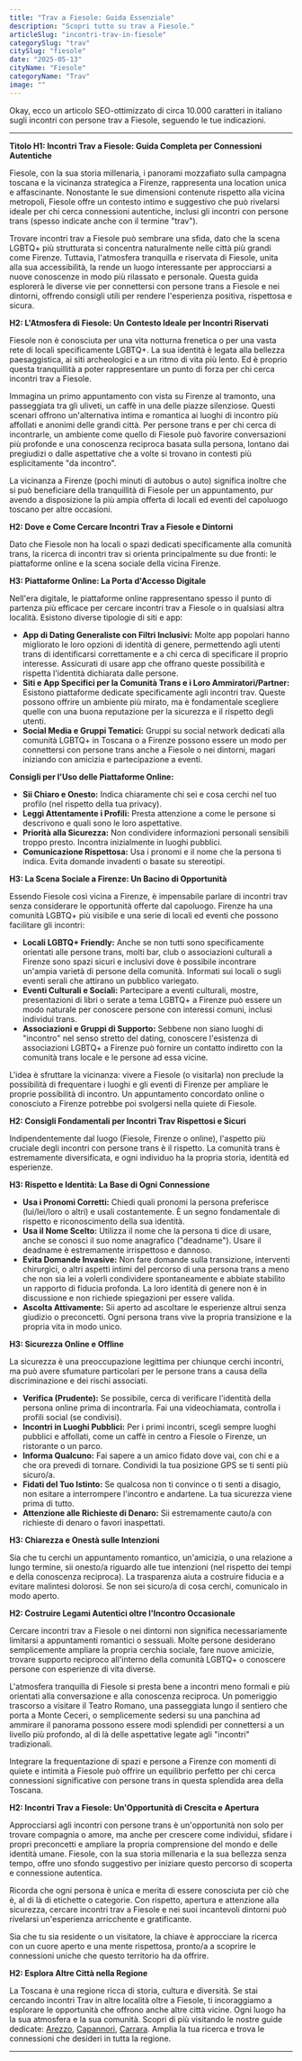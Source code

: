 ```yaml
---
title: "Trav a Fiesole: Guida Essenziale"
description: "Scopri tutto su trav a Fiesole."
articleSlug: "incontri-trav-in-fiesole" 
categorySlug: "trav"
citySlug: "fiesole"
date: "2025-05-13"
cityName: "Fiesole"
categoryName: "Trav"
image: ""
---
```


Okay, ecco un articolo SEO-ottimizzato di circa 10.000 caratteri in italiano sugli incontri con persone trav a Fiesole, seguendo le tue indicazioni.

---

**Titolo H1: Incontri Trav a Fiesole: Guida Completa per Connessioni Autentiche**

Fiesole, con la sua storia millenaria, i panorami mozzafiato sulla campagna toscana e la vicinanza strategica a Firenze, rappresenta una location unica e affascinante. Nonostante le sue dimensioni contenute rispetto alla vicina metropoli, Fiesole offre un contesto intimo e suggestivo che può rivelarsi ideale per chi cerca connessioni autentiche, inclusi gli incontri con persone trans (spesso indicate anche con il termine "trav").

Trovare incontri trav a Fiesole può sembrare una sfida, dato che la scena LGBTQ+ più strutturata si concentra naturalmente nelle città più grandi come Firenze. Tuttavia, l'atmosfera tranquilla e riservata di Fiesole, unita alla sua accessibilità, la rende un luogo interessante per approcciarsi a nuove conoscenze in modo più rilassato e personale. Questa guida esplorerà le diverse vie per connettersi con persone trans a Fiesole e nei dintorni, offrendo consigli utili per rendere l'esperienza positiva, rispettosa e sicura.

**H2: L'Atmosfera di Fiesole: Un Contesto Ideale per Incontri Riservati**

Fiesole non è conosciuta per una vita notturna frenetica o per una vasta rete di locali specificamente LGBTQ+. La sua identità è legata alla bellezza paesaggistica, ai siti archeologici e a un ritmo di vita più lento. Ed è proprio questa tranquillità a poter rappresentare un punto di forza per chi cerca incontri trav a Fiesole.

Immagina un primo appuntamento con vista su Firenze al tramonto, una passeggiata tra gli uliveti, un caffè in una delle piazze silenziose. Questi scenari offrono un'alternativa intima e romantica ai luoghi di incontro più affollati e anonimi delle grandi città. Per persone trans e per chi cerca di incontrarle, un ambiente come quello di Fiesole può favorire conversazioni più profonde e una conoscenza reciproca basata sulla persona, lontano dai pregiudizi o dalle aspettative che a volte si trovano in contesti più esplicitamente "da incontro".

La vicinanza a Firenze (pochi minuti di autobus o auto) significa inoltre che si può beneficiare della tranquillità di Fiesole per un appuntamento, pur avendo a disposizione la più ampia offerta di locali ed eventi del capoluogo toscano per altre occasioni.

**H2: Dove e Come Cercare Incontri Trav a Fiesole e Dintorni**

Dato che Fiesole non ha locali o spazi dedicati specificamente alla comunità trans, la ricerca di incontri trav si orienta principalmente su due fronti: le piattaforme online e la scena sociale della vicina Firenze.

**H3: Piattaforme Online: La Porta d'Accesso Digitale**

Nell'era digitale, le piattaforme online rappresentano spesso il punto di partenza più efficace per cercare incontri trav a Fiesole o in qualsiasi altra località. Esistono diverse tipologie di siti e app:

*   **App di Dating Generaliste con Filtri Inclusivi:** Molte app popolari hanno migliorato le loro opzioni di identità di genere, permettendo agli utenti trans di identificarsi correttamente e a chi cerca di specificare il proprio interesse. Assicurati di usare app che offrano queste possibilità e rispetta l'identità dichiarata dalle persone.
*   **Siti e App Specifici per la Comunità Trans e i Loro Ammiratori/Partner:** Esistono piattaforme dedicate specificamente agli incontri trav. Queste possono offrire un ambiente più mirato, ma è fondamentale scegliere quelle con una buona reputazione per la sicurezza e il rispetto degli utenti.
*   **Social Media e Gruppi Tematici:** Gruppi su social network dedicati alla comunità LGBTQ+ in Toscana o a Firenze possono essere un modo per connettersi con persone trans anche a Fiesole o nei dintorni, magari iniziando con amicizia e partecipazione a eventi.

**Consigli per l'Uso delle Piattaforme Online:**

*   **Sii Chiaro e Onesto:** Indica chiaramente chi sei e cosa cerchi nel tuo profilo (nel rispetto della tua privacy).
*   **Leggi Attentamente i Profili:** Presta attenzione a come le persone si descrivono e quali sono le loro aspettative.
*   **Priorità alla Sicurezza:** Non condividere informazioni personali sensibili troppo presto. Incontra inizialmente in luoghi pubblici.
*   **Comunicazione Rispettosa:** Usa i pronomi e il nome che la persona ti indica. Evita domande invadenti o basate su stereotipi.

**H3: La Scena Sociale a Firenze: Un Bacino di Opportunità**

Essendo Fiesole così vicina a Firenze, è impensabile parlare di incontri trav senza considerare le opportunità offerte dal capoluogo. Firenze ha una comunità LGBTQ+ più visibile e una serie di locali ed eventi che possono facilitare gli incontri:

*   **Locali LGBTQ+ Friendly:** Anche se non tutti sono specificamente orientati alle persone trans, molti bar, club o associazioni culturali a Firenze sono spazi sicuri e inclusivi dove è possibile incontrare un'ampia varietà di persone della comunità. Informati sui locali o sugli eventi serali che attirano un pubblico variegato.
*   **Eventi Culturali e Sociali:** Partecipare a eventi culturali, mostre, presentazioni di libri o serate a tema LGBTQ+ a Firenze può essere un modo naturale per conoscere persone con interessi comuni, inclusi individui trans.
*   **Associazioni e Gruppi di Supporto:** Sebbene non siano luoghi di "incontro" nel senso stretto del dating, conoscere l'esistenza di associazioni LGBTQ+ a Firenze può fornire un contatto indiretto con la comunità trans locale e le persone ad essa vicine.

L'idea è sfruttare la vicinanza: vivere a Fiesole (o visitarla) non preclude la possibilità di frequentare i luoghi e gli eventi di Firenze per ampliare le proprie possibilità di incontro. Un appuntamento concordato online o conosciuto a Firenze potrebbe poi svolgersi nella quiete di Fiesole.

**H2: Consigli Fondamentali per Incontri Trav Rispettosi e Sicuri**

Indipendentemente dal luogo (Fiesole, Firenze o online), l'aspetto più cruciale degli incontri con persone trans è il rispetto. La comunità trans è estremamente diversificata, e ogni individuo ha la propria storia, identità ed esperienze.

**H3: Rispetto e Identità: La Base di Ogni Connessione**

*   **Usa i Pronomi Corretti:** Chiedi quali pronomi la persona preferisce (lui/lei/loro o altri) e usali costantemente. È un segno fondamentale di rispetto e riconoscimento della sua identità.
*   **Usa il Nome Scelto:** Utilizza il nome che la persona ti dice di usare, anche se conosci il suo nome anagrafico ("deadname"). Usare il deadname è estremamente irrispettoso e dannoso.
*   **Evita Domande Invasive:** Non fare domande sulla transizione, interventi chirurgici, o altri aspetti intimi del percorso di una persona trans a meno che non sia lei a volerli condividere spontaneamente e abbiate stabilito un rapporto di fiducia profonda. La loro identità di genere non è in discussione e non richiede spiegazioni per essere valida.
*   **Ascolta Attivamente:** Sii aperto ad ascoltare le esperienze altrui senza giudizio o preconcetti. Ogni persona trans vive la propria transizione e la propria vita in modo unico.

**H3: Sicurezza Online e Offline**

La sicurezza è una preoccupazione legittima per chiunque cerchi incontri, ma può avere sfumature particolari per le persone trans a causa della discriminazione e dei rischi associati.

*   **Verifica (Prudente):** Se possibile, cerca di verificare l'identità della persona online prima di incontrarla. Fai una videochiamata, controlla i profili social (se condivisi).
*   **Incontri in Luoghi Pubblici:** Per i primi incontri, scegli sempre luoghi pubblici e affollati, come un caffè in centro a Fiesole o Firenze, un ristorante o un parco.
*   **Informa Qualcuno:** Fai sapere a un amico fidato dove vai, con chi e a che ora prevedi di tornare. Condividi la tua posizione GPS se ti senti più sicuro/a.
*   **Fidati del Tuo Istinto:** Se qualcosa non ti convince o ti senti a disagio, non esitare a interrompere l'incontro e andartene. La tua sicurezza viene prima di tutto.
*   **Attenzione alle Richieste di Denaro:** Sii estremamente cauto/a con richieste di denaro o favori inaspettati.

**H3: Chiarezza e Onestà sulle Intenzioni**

Sia che tu cerchi un appuntamento romantico, un'amicizia, o una relazione a lungo termine, sii onesto/a riguardo alle tue intenzioni (nel rispetto dei tempi e della conoscenza reciproca). La trasparenza aiuta a costruire fiducia e a evitare malintesi dolorosi. Se non sei sicuro/a di cosa cerchi, comunicalo in modo aperto.

**H2: Costruire Legami Autentici oltre l'Incontro Occasionale**

Cercare incontri trav a Fiesole o nei dintorni non significa necessariamente limitarsi a appuntamenti romantici o sessuali. Molte persone desiderano semplicemente ampliare la propria cerchia sociale, fare nuove amicizie, trovare supporto reciproco all'interno della comunità LGBTQ+ o conoscere persone con esperienze di vita diverse.

L'atmosfera tranquilla di Fiesole si presta bene a incontri meno formali e più orientati alla conversazione e alla conoscenza reciproca. Un pomeriggio trascorso a visitare il Teatro Romano, una passeggiata lungo il sentiero che porta a Monte Ceceri, o semplicemente sedersi su una panchina ad ammirare il panorama possono essere modi splendidi per connettersi a un livello più profondo, al di là delle aspettative legate agli "incontri" tradizionali.

Integrare la frequentazione di spazi e persone a Firenze con momenti di quiete e intimità a Fiesole può offrire un equilibrio perfetto per chi cerca connessioni significative con persone trans in questa splendida area della Toscana.

**H2: Incontri Trav a Fiesole: Un'Opportunità di Crescita e Apertura**

Approcciarsi agli incontri con persone trans è un'opportunità non solo per trovare compagnia o amore, ma anche per crescere come individui, sfidare i propri preconcetti e ampliare la propria comprensione del mondo e delle identità umane. Fiesole, con la sua storia millenaria e la sua bellezza senza tempo, offre uno sfondo suggestivo per iniziare questo percorso di scoperta e connessione autentica.

Ricorda che ogni persona è unica e merita di essere conosciuta per ciò che è, al di là di etichette o categorie. Con rispetto, apertura e attenzione alla sicurezza, cercare incontri trav a Fiesole e nei suoi incantevoli dintorni può rivelarsi un'esperienza arricchente e gratificante.

Sia che tu sia residente o un visitatore, la chiave è approcciare la ricerca con un cuore aperto e una mente rispettosa, pronto/a a scoprire le connessioni uniche che questo territorio ha da offrire.

**H2: Esplora Altre Città nella Regione**

La Toscana è una regione ricca di storia, cultura e diversità. Se stai cercando incontri Trav in altre località oltre a Fiesole, ti incoraggiamo a esplorare le opportunità che offrono anche altre città vicine. Ogni luogo ha la sua atmosfera e la sua comunità. Scopri di più visitando le nostre guide dedicate: [Arezzo](/arezzo/trav/incontri-trav-in-arezzo), [Capannori](/capannori/trav/incontri-trav-in-capannori), [Carrara](/carrara/trav/incontri-trav-in-carrara). Amplia la tua ricerca e trova le connessioni che desideri in tutta la regione.

---
